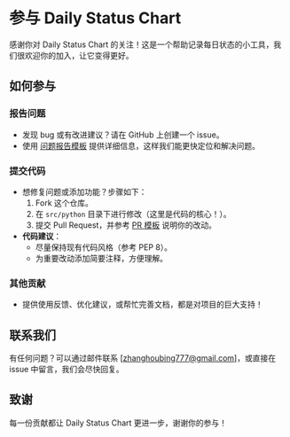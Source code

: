 # 参与 Daily Status Chart

感谢你对 Daily Status Chart 的关注！这是一个帮助记录每日状态的小工具，我们很欢迎你的加入，让它变得更好。

## 如何参与

### 报告问题
- 发现 bug 或有改进建议？请在 GitHub 上创建一个 issue。
- 使用 [问题报告模板](.github/ISSUE_TEMPLATE/bug_report.md) 提供详细信息，这样我们能更快定位和解决问题。

### 提交代码
- 想修复问题或添加功能？步骤如下：
  1. Fork 这个仓库。
  2. 在 `src/python` 目录下进行修改（这里是代码的核心！）。
  3. 提交 Pull Request，并参考 [PR 模板](.github/pull_request_template.md) 说明你的改动。
- **代码建议**：
  - 尽量保持现有代码风格（参考 PEP 8）。
  - 为重要改动添加简要注释，方便理解。

### 其他贡献
- 提供使用反馈、优化建议，或帮忙完善文档，都是对项目的巨大支持！

## 联系我们
有任何问题？可以通过邮件联系 [zhanghoubing777@gmail.com]，或直接在 issue 中留言，我们会尽快回复。

## 致谢
每一份贡献都让 Daily Status Chart 更进一步，谢谢你的参与！